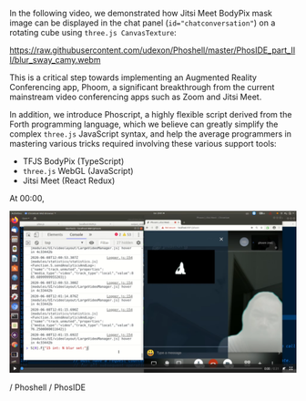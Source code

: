 In the following video, we demonstrated how Jitsi Meet BodyPix mask image can be displayed in the chat panel (`id="chatconversation"`) on a rotating cube using `three.js CanvasTexture`: 

https://raw.githubusercontent.com/udexon/Phoshell/master/PhosIDE_part_III/blur_sway_camy.webm

This is a critical step towards implementing an Augmented Reality Conferencing app, Phoom, a significant breakthrough from the current mainstream video conferencing apps such as Zoom and Jitsi Meet.

In addition, we introduce Phoscript, a highly flexible script derived from the Forth programming language, which we believe can greatly simplify the complex `three.js` JavaScript syntax, and help the average programmers in mastering various tricks required involving these various support tools:
- TFJS BodyPix (TypeScript)
- `three.js` WebGL (JavaScript)
- Jitsi Meet (React Redux)

At 00:00, 

<img src="https://github.com/udexon/Phoshell/blob/master/PhosIDE_part_III/sway_00.png" width=600>

 / Phoshell / PhosIDE
